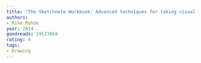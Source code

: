 ```yaml
---
title: "The Sketchnote Workbook: Advanced techniques for taking visual notes you can use anywhere"
authors:
- Mike Rohde
year: 2014
goodreads: 19523068
rating: 4
tags:
- Drawing
---
```

